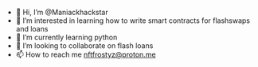 - 👋 Hi, I’m @Maniackhackstar
- 👀 I’m interested in learning how to write smart contracts for flashswaps and loans
- 🌱 I’m currently learning python
- 💞️ I’m looking to collaborate on flash loans
- 📫 How to reach me nftfrostyz@proton.me

<!---
Maniackhackstar/Maniackhackstar is a ✨ special ✨ repository because its `README.md` (this file) appears on your GitHub profile.
You can click the Preview link to take a look at your changes.
--->
